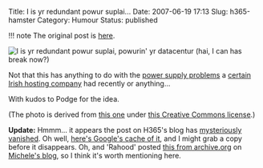 Title: I is yr redundant powur suplai...
Date: 2007-06-19 17:13
Slug: h365-hamster
Category: Humour
Status: published

!!! note
    The original post is [here](https://web.archive.org/web/20080828062852/http://talideon.com/weblog/2007/06/h365-hamster.cfm).

![I is yr redundant powur suplai, powurin' yr datacentur (hai, I can has break now?)]({static}../images/redundant-powur-suplai.jpg)

Not that this has anything to do with the [power supply problems](https://web.archive.org/web/20080828062852/http://hosting365status.com/2007/06/15/power-issues-15th-june-1035am/) a [certain Irish hosting company](https://web.archive.org/web/20080828062852/http://www.hosting365.com/) had recently or anything... 

With kudos to Podge for the idea.

(The photo is derived from [this one](https://web.archive.org/web/20080828062852/http://www.flickr.com/photos/cryztalvisions/453523973/) under [this Creative Commons license](https://web.archive.org/web/20080828062852/http://creativecommons.org/licenses/by-nc-sa/2.0/deed.en_GB).)

**Update:** Hmmm... it appears the post on H365's blog has [mysteriously vanished](https://web.archive.org/web/20080828062852/http://ellybabes.jaiku.com/presence/14270069). Oh well, [here's Google's cache of it](https://web.archive.org/web/20080828062852/http://209.85.129.104/search?q=cache:BUN7lRc-ecEJ:hosting365status.com/2007/06/15/power-issues-15th-june-1035am+http://hosting365status.com/2007/06/15/power-issues-15th-june-1035am/), and I might grab a copy before it disappears. Oh, and 'Rahood' posted [this from archive.org](https://web.archive.org/web/20070617142732/http://hosting365status.com/) on [Michele's blog](https://web.archive.org/web/20080828062852/http://www.mneylon.com/blog/archives/2007/10/12/revisionism-web-20-style/), so I think it's worth mentioning here.
